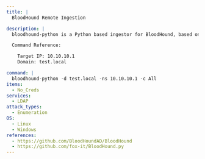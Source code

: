 ```yaml
---
title: |
  BloodHound Remote Ingestion

description: |
  bloodhound-python is a Python based ingestor for BloodHound, based on Impacket. It allows you to remotely collect data for bloodhound by querying LDAP

  Command Reference:

    Target IP: 10.10.10.1
    Domain: test.local

command: |
  bloodhound-python -d test.local -ns 10.10.10.1 -c All
items:
  - No_Creds
services:
  - LDAP
attack_types:
  - Enumeration
OS:
  - Linux
  - Windows
references:
  - https://github.com/BloodHoundAD/BloodHound
  - https://github.com/fox-it/BloodHound.py
---
```

